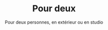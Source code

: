 ---
title: Pour deux
subtitle: Pour deux personnes, en extérieur ou en studio
description: Lorem ipsum dolor sit amet, consectetur adipiscing elit, sed do eiusmod tempor incididunt ut labore et dolore magna aliqua. Fermentum iaculis eu non diam phasellus vestibulum lorem sed risus. Dictumst vestibulum rhoncus est pellentesque elit ullamcorper. Justo nec ultrices dui sapien eget. Eget felis eget nunc lobortis mattis. Sed elementum tempus egestas sed sed risus. Magna sit amet purus gravida quis blandit turpis. Pellentesque nec nam aliquam sem et tortor consequat. Mollis nunc sed id semper. Dolor morbi non arcu risus quis varius quam quisque id. Quisque non tellus orci ac auctor augue mauris. Hendrerit dolor magna eget est lorem ipsum dolor. Molestie a iaculis at erat pellentesque adipiscing commodo elit at. Sed id semper risus in. Cras tincidunt lobortis feugiat vivamus at augue eget. Integer vitae justo eget magna. Lectus sit amet est placerat. Ultrices gravida dictum fusce ut placerat orci nulla pellentesque. Parturient montes nascetur ridiculus mus mauris vitae ultricies leo. Interdum velit euismod in pellentesque. Amet justo donec enim diam vulputate ut pharetra sit. Aliquam sem et tortor consequat id. Amet venenatis urna cursus eget. Vel facilisis volutpat est velit egestas dui id. Mauris cursus mattis molestie a iaculis at erat. Tristique et egestas quis ipsum. Volutpat sed cras ornare arcu dui vivamus arcu felis bibendum. Sed odio morbi quis commodo odio. Tellus molestie nunc non blandit massa. Enim nec dui nunc mattis enim. Mus mauris vitae ultricies leo integer malesuada nunc. Pretium nibh ipsum consequat nisl vel pretium lectus quam. Ut tortor pretium viverra suspendisse potenti nullam ac tortor vitae. Convallis a cras semper auctor neque vitae. Dictum fusce ut placerat orci nulla pellentesque dignissim enim. Lacus luctus accumsan tortor posuere. Sit amet luctus venenatis lectus. Arcu bibendum at varius vel pharetra vel turpis nunc eget. Libero volutpat sed cras ornare arcu dui vivamus. Habitant morbi tristique senectus et netus et malesuada. Potenti nullam ac tortor vitae purus faucibus ornare suspendisse. Viverra nibh cras pulvinar mattis nunc. Sit amet volutpat consequat mauris nunc congue nisi vitae. Varius duis at consectetur lorem donec massa sapien faucibus et.
fare: 195
infosSup: Lorem ipsum dolor sit amet, consectetur adipiscing elit, sed do eiusmod tempor incididunt ut labore et dolore magna aliqua. Fermentum iaculis eu non diam phasellus vestibulum lorem sed risus. Dictumst vestibulum rhoncus est pellentesque elit ullamcorper. Justo nec ultrices dui sapien eget. Eget felis eget nunc lobortis mattis. Sed elementum tempus egestas sed sed risus. Magna sit amet purus gravida quis blandit turpis.
picture: "/resources/medias/couple-0001.jpg"
clipart: "/resources/medias/couple.svg"

---